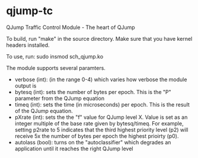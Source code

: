 # qjump-tc
QJump Traffic Control Module - The heart of QJump

To build, run "make" in the source directory. Make sure that you have kernel headers installed.

To use, run:
sudo insmod sch_qjump.ko

The module supports several paramters. 
- verbose (int):    (in the range 0-4) which varies how verbose the module output is
- bytesq (int):     sets the number of bytes per epoch. This is the "P" parameter from the QJump equation
- timeq (int):      sets the time (in microseconds) per epoch. This is the result of the QJump equation. 
- pXrate (int):     sets the the "f" value for QJump level X. Value is set as an integer multiple of the base rate given by bytesq/timeq. For example, setting p2rate to 5 indicates that the third highest priority level (p2) will receive 5x the number of bytes per epoch the highest prioirty (p0).
- autolass (bool):  turns on the "autoclassifier" which degrades an application until it reaches the right QJump level
 
